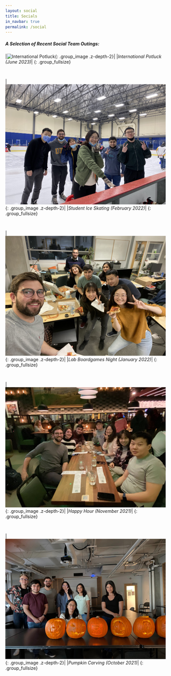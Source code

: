 ```yaml
---
layout: social
title: Socials
in_navbar: true
permalink: /social
---
```


##### A Selection of Recent Social Team Outings:

|![International Potluck](/assets/img/social/potluck_june2023.png){: .group_image .z-depth-2}|
|*International Potluck (June 2023)*|
{: .group_fullsize}

<br>

|![Ice Skating](/assets/img/social/ice_skating.jpeg){: .group_image .z-depth-2}|
|*Student Ice Skating (February 2022)*|
{: .group_fullsize}

<br>

|![Boardgames](/assets/img/social/boardgames.jpeg){: .group_image .z-depth-2}|
|*Lab Boardgames Night (January 2022)*|
{: .group_fullsize}

<br>

|![Happy Hour](/assets/img/social/happy_hour.jpeg){: .group_image .z-depth-2}|
|*Happy Hour (November 2021)*|
{: .group_fullsize}

<br>

|![Pumpkin Carving](/assets/img/social/pumpkin_carving.jpeg){: .group_image .z-depth-2}|
|*Pumpkin Carving (October 2021)*|
{: .group_fullsize}

<br>





